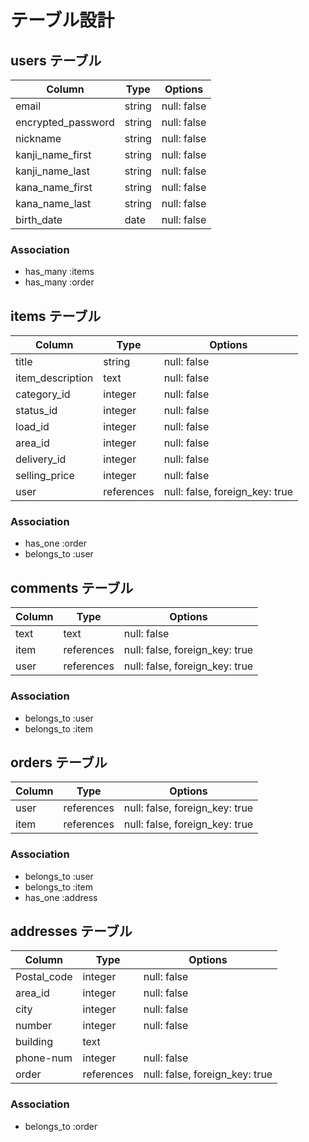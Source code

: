 # テーブル設計

## users テーブル

| Column             | Type    | Options     |
| ------------------ | ------- | ----------- |
| email              | string  | null: false |
| encrypted_password | string  | null: false |
| nickname           | string  | null: false |
| kanji_name_first   | string  | null: false |
| kanji_name_last    | string  | null: false |
| kana_name_first    | string  | null: false |
| kana_name_last     | string  | null: false |
| birth_date         | date    | null: false |

### Association

- has_many :items
- has_many :order

## items テーブル

| Column             | Type          | Options                        |
| ------------------ | ------------- | ------------------------------ |
| title              | string        | null: false                    |
| item_description   | text          | null: false                    |
| category_id        | integer       | null: false                    |
| status_id          | integer       | null: false                    |
| load_id            | integer       | null: false                    |
| area_id            | integer       | null: false                    |
| delivery_id        | integer       | null: false                    |
| selling_price      | integer       | null: false                    |
| user               | references    | null: false, foreign_key: true |

### Association

- has_one :order
- belongs_to :user

## comments テーブル

| Column             | Type          | Options                        |
| ------------------ | ------------- | ------------------------------ |
| text               | text          | null: false                    |
| item               | references    | null: false, foreign_key: true |
| user               | references    | null: false, foreign_key: true |

### Association

- belongs_to :user
- belongs_to :item

## orders テーブル

| Column      | Type       | Options                        |
| ----------- | ---------- | ------------------------------ |
| user        | references | null: false, foreign_key: true |
| item        | references | null: false, foreign_key: true |

### Association

- belongs_to :user
- belongs_to :item
- has_one :address

## addresses テーブル

| Column       | Type       | Options                        |
| ------------ | ---------- | ------------------------------ |
| Postal_code  | integer    | null: false                    |
| area_id      | integer    | null: false                    |
| city         | integer    | null: false                    |
| number       | integer    | null: false                    |
| building     | text       |                                |
| phone-num    | integer    | null: false                    |
| order        | references | null: false, foreign_key: true |

### Association

- belongs_to :order